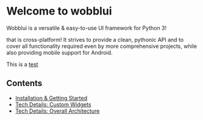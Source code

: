 
Welcome to wobblui
==================

Wobblui is a versatile & easy-to-use UI framework for Python 3!

 that is
cross-platform! It strives to provide a clean, pythonic API and to
cover all functionality required even by more comprehensive projects,
while also providing mobile support for Android.

This is a [test](custom_widget.md)

Contents
--------

* [Installation & Getting Started](getting_started.md)
* [Tech Details: Custom Widgets](custom_widget.md)
* [Tech Details: Overall Architecture](architecture.md)

